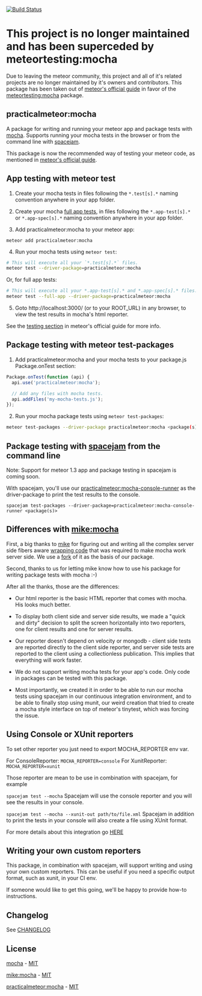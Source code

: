 [![Build Status](https://travis-ci.org/practicalmeteor/meteor-mocha.svg?branch=meteor)](https://travis-ci.org/practicalmeteor/meteor-mocha)

# This project is no longer maintained and has been superceded by meteortesting:mocha

Due to leaving the meteor community, this project and all of it's related projects are no longer maintained by it's owners and contributors. This package has been taken out of [meteor's official guide](https://guide.meteor.com/testing.html#mocha) in favor of the [meteortesting:mocha](https://atmospherejs.com/meteortesting/mocha) package.

## practicalmeteor:mocha

A package for writing and running your meteor app and package tests with [mocha](http://mochajs.org/). Supports running your mocha tests in the browser or from the command line with [spacejam](https://www.npmjs.com/package/spacejam).

This package is now the recommended way of testing your meteor code, as mentioned in [meteor's official guide](http://guide.meteor.com/testing.html#mocha).

## App testing with meteor test

1) Create your mocha tests in files following the `*.test[s].*` naming convention anywhere in your app folder.

2) Create your mocha [full app tests]((http://guide.meteor.com/testing.html#test-modes)), in files following the `*.app-test[s].*` or `*.app-spec[s].*` naming convention anywhere in your app folder.

3) Add practicalmeteor:mocha to your meteor app:

```
meteor add practicalmeteor:mocha
```

4) Run your mocha tests using `meteor test`:

```bash
# This will execute all your `*.test[s].*` files.
meteor test --driver-package=practicalmeteor:mocha
```

Or, for full app tests:

```bash
# This will execute all your *.app-test[s].* and *.app-spec[s].* files.
meteor test --full-app --driver-package=practicalmeteor:mocha
```

5) Goto http://localhost:3000/ (or to your ROOT_URL) in any browser, to view the test results in mocha's html reporter.

See the [testing section](http://guide.meteor.com/testing.html#test-modes) in meteor's official guide for more info.

## Package testing with meteor test-packages

1) Add practicalmeteor:mocha and your mocha tests to your package.js Package.onTest section:

```javascript
Package.onTest(function (api) {
  api.use('practicalmeteor:mocha');

  // Add any files with mocha tests.
  api.addFiles('my-mocha-tests.js');
});
```

2) Run your mocha package tests using `meteor test-packages`:

```bash
meteor test-packages --driver-package practicalmeteor:mocha <package(s)>
```

## Package testing with [spacejam](https://www.npmjs.com/package/spacejam) from the command line

Note: Support for meteor 1.3 app and package testing in spacejam is coming soon.

With spacejam, you'll use our [practicalmeteor:mocha-console-runner](https://atmospherejs.com/practicalmeteor/mocha-console-runner) as the driver-package to print the test results to the console.

```
spacejam test-packages --driver-package=practicalmeteor:mocha-console-runner <package(s)>
```

## Differences with [mike:mocha](https://atmospherejs.com/mike/mocha)

First, a big thanks to [mike](https://atmospherejs.com/mike) for figuring out and writing all the complex server side fibers aware [wrapping code](https://atmospherejs.com/mike/mocha-core) that was required to make mocha work server side. We use a [fork](https://atmospherejs.com/practicalmeteor/mocha-core) of it as the basis of our package.

Second, thanks to us for letting mike know how to use his package for writing package tests with mocha :-)

After all the thanks, those are the differences:

- Our html reporter is the basic HTML reporter that comes with mocha. His looks much better.

- To display both client side and server side results, we made a "quick and dirty" decision to split the screen horizontally into two reporters, one for client results and one for server results.

- Our reporter doesn't depend on velocity or mongodb - client side tests are reported directly to the client side reporter, and server side tests are reported to the client using a collectionless publication. This implies that everything will work faster.

- We do not support writing mocha tests for your app's code. Only code in packages can be tested with this package.

- Most importantly, we created it in order to be able to run our mocha tests using spacejam in our continuous integration environment, and to be able to finally stop using munit, our weird creation that tried to create a mocha style interface on top of meteor's tinytest, which was forcing the issue.


## Using Console or XUnit reporters

To set other reporter you just need to export MOCHA_REPORTER env var.

For ConsoleReporter: `MOCHA_REPORTER=console`
For XunitReporter: `MOCHA_REPORTER=xunit`

Those reporter are mean to be use in combination with spacejam, for example

`spacejam test --mocha` Spacejam will use the console reporter and you will see the results in your console. 

`spacejam test --mocha --xunit-out path/to/file.xml` Spacejam in addition to print the tests in your console will also create a file using XUnit format.

For more details about this integration go [HERE](https://github.com/practicalmeteor/spacejam)

## Writing your own custom reporters

This package, in combination with spacejam, will support writing and using your own custom reporters. This can be useful if you need a specific output format, such as xunit, in your CI env.

If someone would like to get this going, we'll be happy to provide how-to instructions. 

## Changelog

See [CHANGELOG](https://github.com/practicalmeteor/meteor-mocha/blob/meteor/meteor/CHANGELOG.md)

## License

[mocha](https://github.com/mochajs/mocha) - [MIT](https://github.com/mochajs/mocha/blob/master/LICENSE)

[mike:mocha](https://atmospherejs.com/mike/mocha) - [MIT](https://github.com/mad-eye/meteor-mocha-web/blob/master/LICENSE)

[practicalmeteor:mocha](https://atmospherejs.com/practicalmeteor/mocha) - [MIT](https://github.com/practicalmeteor/meteor-mocha/blob/meteor/meteor/LICENSE.md)
